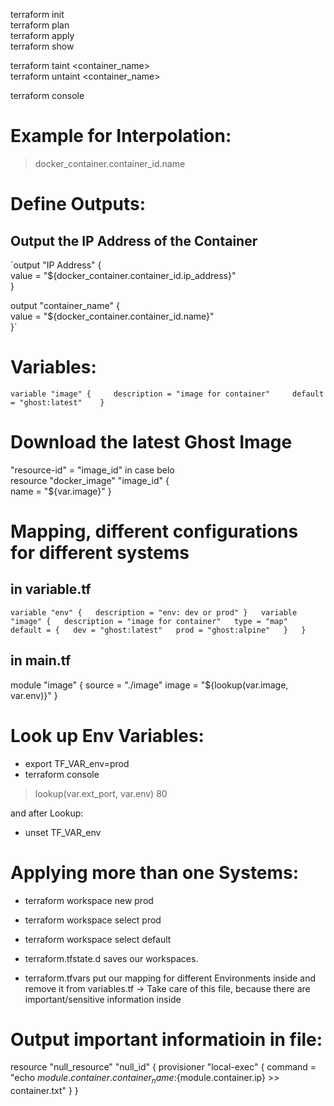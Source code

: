 terraform init  
terraform plan  
terraform apply  
terraform show  

terraform taint <container_name>  
terraform untaint <container_name>  

terraform console

# Example for Interpolation:
> docker_container.container_id.name

# Define Outputs:
## Output the IP Address of the Container
`output "IP Address" {  
  value = "${docker_container.container_id.ip_address}"  
}  

output "container_name" {    
  value = "${docker_container.container_id.name}"    
}`  
# Variables:
`
variable "image" {    
  description = "image for container"    
  default = "ghost:latest"   
}  
`
# Download the latest Ghost Image

"resource-id" = "image_id" in case belo  
resource "docker_image" "image_id" {  
  name = "${var.image}" } 

# Mapping, different configurations for different systems
## in variable.tf
`variable "env" {  
  description = "env: dev or prod" }  
variable "image" {  
  description = "image for container"  
  type = "map"  
  default = {  
    dev = "ghost:latest"  
    prod = "ghost:alpine"  
  }  
} 
` 
## in main.tf
module "image" {
  source = "./image"
  image = "${lookup(var.image, var.env)}"
}
# Look up Env Variables:
* export TF_VAR_env=prod
* terraform console
> lookup(var.ext_port, var.env)
> 80

and after Lookup:
* unset TF_VAR_env

# Applying more than one Systems:
* terraform workspace new prod
* terraform workspace select prod

* terraform workspace select default

* terraform.tfstate.d saves our workspaces.
* terraform.tfvars put our mapping for different Environments inside and remove it from variables.tf
-> Take care of this file, because there are important/sensitive information inside

# Output important informatioin in file:
resource "null_resource" "null_id" {
  provisioner "local-exec" {
    command = "echo ${module.container.container_name}:${module.container.ip} >> container.txt"
  }
}